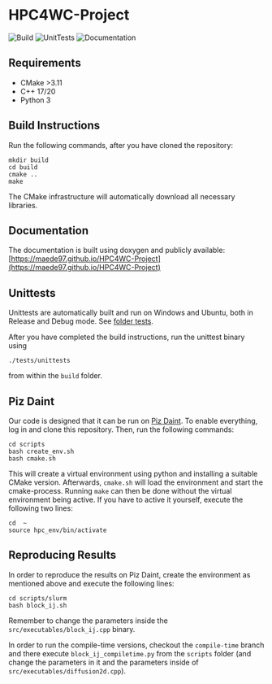 # HPC4WC-Project
![Build](https://github.com/maede97/HPC4WC-Project/actions/workflows/build.yml/badge.svg)
![UnitTests](https://github.com/maede97/HPC4WC-Project/actions/workflows/unittests.yml/badge.svg)
![Documentation](https://github.com/maede97/HPC4WC-Project/actions/workflows/documentation.yml/badge.svg)

## Requirements
- CMake >3.11
- C++ 17/20
- Python 3

## Build Instructions
Run the following commands, after you have cloned the repository:
```
mkdir build
cd build
cmake ..
make
```
The CMake infrastructure will automatically download all necessary libraries.

## Documentation
The documentation is built using doxygen and publicly available: [https://maede97.github.io/HPC4WC-Project](https://maede97.github.io/HPC4WC-Project)

## Unittests
Unittests are automatically built and run on Windows and Ubuntu, both in Release and Debug mode. See [folder tests](https://github.com/maede97/HPC4WC-Project/tree/master/tests).

After you have completed the build instructions, run the unittest binary using
```
./tests/unittests
```
from within the `build` folder.

## Piz Daint
Our code is designed that it can be run on [Piz Daint](https://www.cscs.ch/computers/piz-daint/). To enable everything, log in and clone this repository. Then, run the following commands:

```
cd scripts
bash create_env.sh
bash cmake.sh
```

This will create a virtual environment using python and installing a suitable CMake version. Afterwards, `cmake.sh` will load the environment and start the cmake-process. Running `make` can then be done without the virtual environment being active. If you have to active it yourself, execute the following two lines:
```
cd  ~
source hpc_env/bin/activate
```

## Reproducing Results
In order to reproduce the results on Piz Daint, create the environment as mentioned above and execute the following lines:
```
cd scripts/slurm
bash block_ij.sh
```
Remember to change the parameters inside the `src/executables/block_ij.cpp` binary.

In order to run the compile-time versions, checkout the `compile-time` branch and there execute `block_ij_compiletime.py` from the `scripts` folder (and change the parameters in it and the parameters inside of `src/executables/diffusion2d.cpp`).
